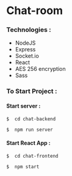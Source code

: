 # Chat-room
### Technologies  :

-  NodeJS
-  Express
-  Socket.io 
-  React
-  AES 256 encryption
-  Sass


### To Start Project :

#### Start server :

    $  cd chat-backend

    $  npm run server

#### Start React App :

    $  cd chat-frontend

    $  npm start
